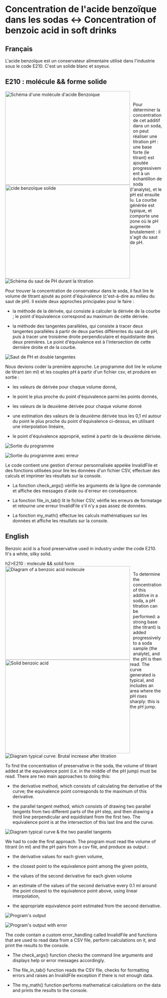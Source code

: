 # __Concentration de l'acide benzoïque dans les sodas :left_right_arrow: Concentration of benzoic acid in soft drinks__

## Français

L'acide benzoïque est un conservateur alimentaire utilisé dans l'industrie sous le code E210. C'est un solide blanc et soyeux. 

<h2>E210 : molécule && forme solide</h2>
<span style="float: left; margin-right: 10px;">
  <img src="include/schemaE210.jpg" alt="Schéma d'une molécule d'acide Benzoique" width="400" height="300">
</span>
<span style="float: left;">
  <img src="include/acidebenzoiquesolide.png" alt="cide benzoïque solide" width="400" height="300">
</span>
<br>
<br>
Pour déterminer la concentration de cet additif dans un soda, on peut réaliser une titration pH : une base forte (le titrant) est ajoutée progressivement à un échantillon de soda (l'analyte), et le pH est ensuite lu. La courbe générée est typique, et comporte une zone où le pH augmente brutalement : il s'agit du saut de pH.

![Schéma du saut de PH durant la titration](include/sautPH109.png)

Pour trouver la concentration de conservateur dans le soda, il faut lire le volume de titrant ajouté au point d'équivalence (c'est-à-dire au milieu du saut de pH). Il existe deux approches principales pour le faire :

   - la méthode de la dérivée, qui consiste à calculer la dérivée de la courbe ; le point d'équivalence correspond au maximum de cette dérivée.

   - la méthode des tangentes parallèles, qui consiste à tracer deux tangentes parallèles à partir de deux parties différentes du saut de pH, puis à tracer une troisième droite perpendiculaire et équidistante des deux premières. Le point d'équivalence est à l'intersection de cette dernière droite et de la courbe.

![Saut de PH et double tangentes](include/sauhPH&tengentes.png)

Nous devions coder la première approche. Le programme doit lire le volume de titrant (en ml) et les couples pH à partir d'un fichier csv, et produire en sortie :

   - les valeurs de dérivée pour chaque volume donné,

   - le point le plus proche du point d'équivalence parmi les points donnés,

   - les valeurs de la deuxième dérivée pour chaque volume donné

   - une estimation des valeurs de la deuxième dérivée tous les 0,1 ml autour du point le plus proche du point d'équivalence ci-dessus, en utilisant une interpolation linéaire,

   - le point d'équivalence approprié, estimé à partir de la deuxième dérivée.

![Sortie du programme](include/imagesortiprog109.png)

![Sortie du programme avec erreur](include/image2sortiprog.png)

Le code contient une gestion d'erreur personnalisée appelée InvalidFile et des fonctions utilisées pour lire les données d'un fichier CSV, effectuer des calculs et imprimer les résultats sur la console.  

   - La fonction check_args() vérifie les arguments de la ligne de commande et affiche des messages d'aide ou d'erreur en conséquence.

   - La fonction file_in_tab() lit le fichier CSV, vérifie les erreurs de formatage et retourne une erreur InvalidFile s'il n'y a pas assez de données. 

   - La fonction my_math() effectue les calculs mathématiques sur les données et affiche les résultats sur la console.


## English

Benzoic acid is a food preservative used in industry under the code E210. It's a white, silky solid. 

h2>E210 : molecule && solid form</h2>
<span style="float: left; margin-right: 10px;">
  <img src="include/schemaE210.jpg" alt="Diagram of a benzoic acid molecule" width="400" height="300">
</span>
<span style="float: left;">
  <img src="include/acidebenzoiquesolide.png" alt="Solid benzoic acid" width="400" height="300">
</span>
<br>
<br>
To determine the concentration of this additive in a soda, a pH titration can be performed: a strong base (the titrant) is added progressively to a soda sample (the analyte), and the pH is then read. The curve generated is typical, and includes an area where the pH rises sharply: this is the pH jump.

![Diagram typical curve: Brutal increase after titration](include/sautPH109.png)

To find the concentration of preservative in the soda, the volume of titrant added at the equivalence point (i.e. in the middle of the pH jump) must be read. There are two main approaches to doing this:

   - the derivative method, which consists of calculating the derivative of the curve; the equivalence point corresponds to the maximum of this derivative.

   - the parallel tangent method, which consists of drawing two parallel tangents from two different parts of the pH step, and then drawing a third line perpendicular and equidistant from the first two. The equivalence point is at the intersection of this last line and the curve.

![Diagram typical curve & the two parallel tangents](include/sautPH&tengentes.png)

We had to code the first approach. The program must read the volume of titrant (in ml) and the pH pairs from a csv file, and produce as output :

   - the derivative values for each given volume,

   - the closest point to the equivalence point among the given points,

   - the values of the second derivative for each given volume

   - an estimate of the values of the second derivative every 0.1 ml around the point closest to the equivalence point above, using linear interpolation,

   - the appropriate equivalence point estimated from the second derivative.

![Program's output](include/imagesortiprog109.png)

![Program's output with error](include/image2sortiprog.png)

The code contain a custom error_handling called InvalidFile and functions that are used to read data from a CSV file, perform calculations on it, and print the results to the console.  

   - The check_args() function checks the command line arguments and displays help or error messages accordingly.

   - The file_in_tab() function reads the CSV file, checks for formatting errors and raises an InvalidFile exception if there is not enough data. 

   - The my_math() function performs mathematical calculations on the data and prints the results to the console.
